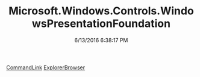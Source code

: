 ﻿---
title: Microsoft.Windows.Controls.WindowsPresentationFoundation
date: 6/13/2016 6:38:17 PM
---

[CommandLink](T-Microsoft.Windows.Controls.WindowsPresentationFoundation.CommandLink.html)
[ExplorerBrowser](T-Microsoft.Windows.Controls.WindowsPresentationFoundation.ExplorerBrowser.html)
